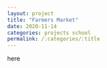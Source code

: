 ```yaml
---
layout: project
title: "Farmers Market"
date: 2020-11-14
categories: projects school
permalink: /:categories/:title
---
```


here
